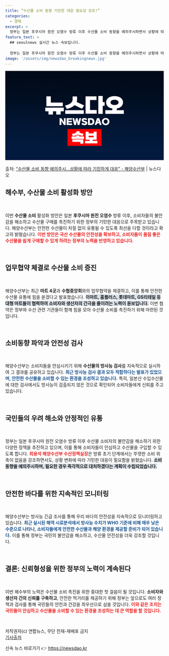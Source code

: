 ```yaml
---
title: “수산물 소비 동향 기민한 대응 필요성 강조!”
categories:
  - 경제
excerpt: >
  정부는 일본 후쿠시마 원전 오염수 방류 이후 수산물 소비 동향을 예의주시하면서 상황에 따라 기민하게 대응하겠…
feature_text: >
  ## seoulnews 실시간 뉴스 속보입니다.

  정부는 일본 후쿠시마 원전 오염수 방류 이후 수산물 소비 동향을 예의주시하면서 상황에 따라 기민하게 대응하겠…
image: '/assets/img/newsdao_breakingnews.jpg'
---
```


![뉴스다오 속보](/assets/img/newsdao_breakingnews.jpg)

<p>출처: <a href="https://newsdao.kr/1929" rel="dofollow">“수산물 소비 동향 예의주시…상황에 따라 기민하게 대응” - 해양수산부</a> | 뉴스다오</p>

<h2 data-ke-size="size26">해수부, 수산물 소비 활성화 방안</h2>

<p data-ke-size="size16">&nbsp;</p>

이번 <b>수산물 소비</b> 활성화 방안은 일본 <b>후쿠시마 원전 오염수</b> 방류 이후, 소비자들의 불안감을 해소하고 수산물 구매를 촉진하기 위한 정부의 기민한 대응으로 주목받고 있습니다. 해양수산부는 안전한 수산물이 차질 없이 유통될 수 있도록 최선을 다할 것이라고 확고히 밝혔습니다. <b><span style="color: #ee2323;">이번 방안은 국산 수산물의 안전성을 확보하고, 소비자들이 품질 좋은 수산물을 쉽게 구매할 수 있게 하려는 정부의 노력을 반영하고 있습니다.</span></b>

<p data-ke-size="size16">&nbsp;</p>

<h2 data-ke-size="size26">업무협약 체결로 수산물 소비 증진</h2>

<p data-ke-size="size16">&nbsp;</p>

해양수산부는 최근 <b>마트 4곳</b>과 <b>수협중앙회</b>와의 업무협약을 체결하고, 이를 통해 안전한 수산물 유통에 힘을 쏟겠다고 발표했습니다. <b><span style="background-color: #21538527;">이마트, 홈플러스, 롯데마트, GS리테일 등 대형 마트들이 협력하여 소비자와 생산자의 간극을 줄이려는 노력이 돋보입니다.</span></b> 이번 협약은 정부와 수산 관련 기관들이 함께 힘을 모아 수산물 소비를 촉진하기 위해 마련된 것입니다.

<p data-ke-size="size16">&nbsp;</p>

<h2 data-ke-size="size26">소비동향 파악과 안전성 검사</h2>

<p data-ke-size="size16">&nbsp;</p>

해양수산부는 소비자들을 안심시키기 위해 <b>수산물의 방사능 검사</b>를 지속적으로 실시하여 그 결과를 공유하고 있습니다. <b><span style="color: #1a5490;">최근 방사능 검사 결과 모두 적합하다는 발표가 있었으며, 안전한 수산물을 소비할 수 있는 환경을 조성하고 있습니다.</span></b> 특히, 일본산 수입수산물에 대한 검사에서도 방사능이 검출되지 않은 것으로 확인되어 소비자들에게 신뢰를 주고 있습니다.

<p data-ke-size="size16">&nbsp;</p>

<h2 data-ke-size="size26">국민들의 우려 해소와 안정적인 유통</h2>

<p data-ke-size="size16">&nbsp;</p>

정부는 일본 후쿠시마 원전 오염수 방류 이후 수산물 소비자의 불안감을 해소하기 위한 다양한 정책을 추진하고 있으며, 이를 통해 소비자들이 안심하고 수산물을 구입할 수 있도록 합니다. <b><span style="color: #ee2323;">최용석 해양수산부 수산정책실장</span></b>은 방류 초기 단계에서는 뚜렷한 소비 위축이 없음을 강조하면서도, 상황 변화에 따라 기민한 대응이 필요함을 밝혔습니다. <b><span style="background-color: #21538527;">소비동향을 예의주시하며, 필요한 경우 즉각적으로 대처하겠다는 계획이 수립되었습니다.</span></b>

<p data-ke-size="size16">&nbsp;</p>

<h2 data-ke-size="size26">안전한 바다를 위한 지속적인 모니터링</h2>

<p data-ke-size="size16">&nbsp;</p>

해양수산부는 방사능 긴급 조사를 통해 우리 바다의 안전성을 지속적으로 모니터링하고 있습니다.  <b><span style="color: #1a5490;">최근 실시된 해역 시료분석에서 방사능 수치가 WHO 기준에 비해 매우 낮은 수준으로 나타나, 소비자들에게 안전한 수산물과 해양 환경을 제공할 준비가 되어 있습니다.</span></b> 이를 통해 정부는 국민의 불안감을 해소하고, 수산물 안전성을 더욱 강조할 것입니다.

<p data-ke-size="size16">&nbsp;</p>

<h2 data-ke-size="size26">결론: 신뢰형성을 위한 정부의 노력이 계속된다</h2>

<p data-ke-size="size16">&nbsp;</p>

이번 해수부의 노력은 수산물 소비 촉진을 위한 중대한 첫 걸음이 될 것입니다. <b>소비자와 생산자 간의 신뢰를 구축하고</b>, 안전한 먹거리를 제공하기 위해 정부는 앞으로도 여러 정책과 검사를 통해 국민들의 안전과 건강을 최우선으로 삼을 것입니다. <b><span style="color: #ee2323;">이와 같은 조치는 국민들이 안심하고 수산물을 소비할 수 있는 환경을 조성하는 데 큰 역할을 할 것입니다.</span></b> 

<p data-ke-size="size16">&nbsp;</p>

 저작권자(c) 연합뉴스, 무단 전재-재배포 금지<br>
 <a href="https://newsdao.kr/1929">기사출처</a>  

신속 뉴스 바로가기 👉 <a href="https://newsdao.kr" rel="dofollow">https://newsdao.kr</a>


